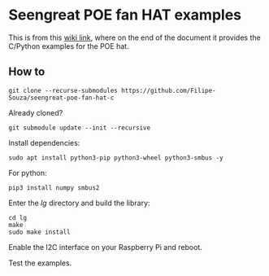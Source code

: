 # Seengreat POE fan HAT examples

This is from this [wiki link](https://seengreat.com/wiki/133/poe-fan-hat-c), where on the end of the document it provides the C/Python examples for the POE hat.

## How to

```
git clone --recurse-submodules https://github.com/Filipe-Souza/seengreat-poe-fan-hat-c
```

Already cloned?

```
git submodule update --init --recursive
```

Install dependencies:

```
sudo apt install python3-pip python3-wheel python3-smbus -y
```

For python:

```
pip3 install numpy smbus2
```

Enter the *lg* directory and build the library:

```
cd lg
make
sudo make install
```

Enable the I2C interface on your Raspberry Pi and reboot.

Test the examples.
